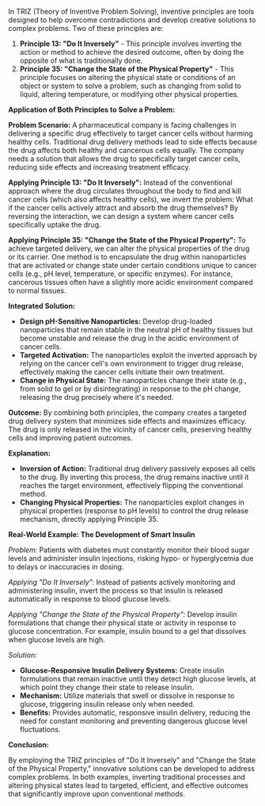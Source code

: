 In TRIZ (Theory of Inventive Problem Solving), inventive principles are tools designed to help overcome contradictions and develop creative solutions to complex problems. Two of these principles are:

1. **Principle 13: "Do It Inversely"** - This principle involves inverting the action or method to achieve the desired outcome, often by doing the opposite of what is traditionally done.
2. **Principle 35: "Change the State of the Physical Property"** - This principle focuses on altering the physical state or conditions of an object or system to solve a problem, such as changing from solid to liquid, altering temperature, or modifying other physical properties.

**Application of Both Principles to Solve a Problem:**

**Problem Scenario:**
A pharmaceutical company is facing challenges in delivering a specific drug effectively to target cancer cells without harming healthy cells. Traditional drug delivery methods lead to side effects because the drug affects both healthy and cancerous cells equally. The company needs a solution that allows the drug to specifically target cancer cells, reducing side effects and increasing treatment efficacy.

**Applying Principle 13: "Do It Inversely":**
Instead of the conventional approach where the drug circulates throughout the body to find and kill cancer cells (which also affects healthy cells), we invert the problem: What if the cancer cells actively attract and absorb the drug themselves? By reversing the interaction, we can design a system where cancer cells specifically uptake the drug.

**Applying Principle 35: "Change the State of the Physical Property":**
To achieve targeted delivery, we can alter the physical properties of the drug or its carrier. One method is to encapsulate the drug within nanoparticles that are activated or change state under certain conditions unique to cancer cells (e.g., pH level, temperature, or specific enzymes). For instance, cancerous tissues often have a slightly more acidic environment compared to normal tissues.

**Integrated Solution:**
- **Design pH-Sensitive Nanoparticles:** Develop drug-loaded nanoparticles that remain stable in the neutral pH of healthy tissues but become unstable and release the drug in the acidic environment of cancer cells.
- **Targeted Activation:** The nanoparticles exploit the inverted approach by relying on the cancer cell's own environment to trigger drug release, effectively making the cancer cells initiate their own treatment.
- **Change in Physical State:** The nanoparticles change their state (e.g., from solid to gel or by disintegrating) in response to the pH change, releasing the drug precisely where it's needed.

**Outcome:**
By combining both principles, the company creates a targeted drug delivery system that minimizes side effects and maximizes efficacy. The drug is only released in the vicinity of cancer cells, preserving healthy cells and improving patient outcomes.

**Explanation:**

- **Inversion of Action:** Traditional drug delivery passively exposes all cells to the drug. By inverting this process, the drug remains inactive until it reaches the target environment, effectively flipping the conventional method.
- **Changing Physical Properties:** The nanoparticles exploit changes in physical properties (response to pH levels) to control the drug release mechanism, directly applying Principle 35.

**Real-World Example: The Development of Smart Insulin**

*Problem:*
Patients with diabetes must constantly monitor their blood sugar levels and administer insulin injections, risking hypo- or hyperglycemia due to delays or inaccuracies in dosing.

*Applying "Do It Inversely":*
Instead of patients actively monitoring and administering insulin, invert the process so that insulin is released automatically in response to blood glucose levels.

*Applying "Change the State of the Physical Property":*
Develop insulin formulations that change their physical state or activity in response to glucose concentration. For example, insulin bound to a gel that dissolves when glucose levels are high.

*Solution:*
- **Glucose-Responsive Insulin Delivery Systems:** Create insulin formulations that remain inactive until they detect high glucose levels, at which point they change their state to release insulin.
- **Mechanism:** Utilize materials that swell or dissolve in response to glucose, triggering insulin release only when needed.
- **Benefits:** Provides automatic, responsive insulin delivery, reducing the need for constant monitoring and preventing dangerous glucose level fluctuations.

**Conclusion:**

By employing the TRIZ principles of "Do It Inversely" and "Change the State of the Physical Property," innovative solutions can be developed to address complex problems. In both examples, inverting traditional processes and altering physical states lead to targeted, efficient, and effective outcomes that significantly improve upon conventional methods.